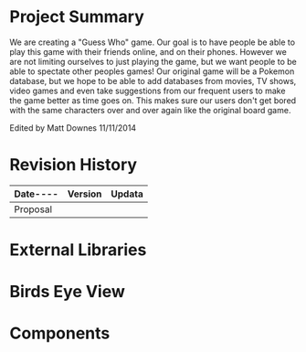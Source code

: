 Project Summary
===============
We are creating a "Guess Who" game. Our goal is to have people be able to play this game with their friends online, and on their phones. However we are not limiting ourselves to just playing the game, but we want people to be able to spectate other peoples games! Our original game will be a Pokemon database, but we hope to be able to add databases from movies, TV shows, video games and even take suggestions from our frequent users to make the game better as time goes on. This makes sure our users don't get bored with the same characters over and over again like the original board game. 

Edited by Matt Downes 11/11/2014

Revision History
================
|Date----|Version|Updata|
|--------|:-----:|-----:|
|Proposal|       |      |


External Libraries
==================

Birds Eye View
==============

Components
==========
